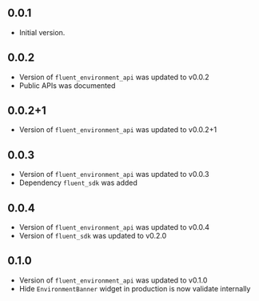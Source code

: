 ## 0.0.1

* Initial version.

## 0.0.2

* Version of `fluent_environment_api` was updated to v0.0.2
* Public APIs was documented

## 0.0.2+1

* Version of `fluent_environment_api` was updated to v0.0.2+1

## 0.0.3

* Version of `fluent_environment_api` was updated to v0.0.3
* Dependency `fluent_sdk` was added

## 0.0.4

* Version of `fluent_environment_api` was updated to v0.0.4
* Version of `fluent_sdk` was updated to v0.2.0

## 0.1.0

* Version of `fluent_environment_api` was updated to v0.1.0
* Hide `EnvironmentBanner` widget in production is now validate internally